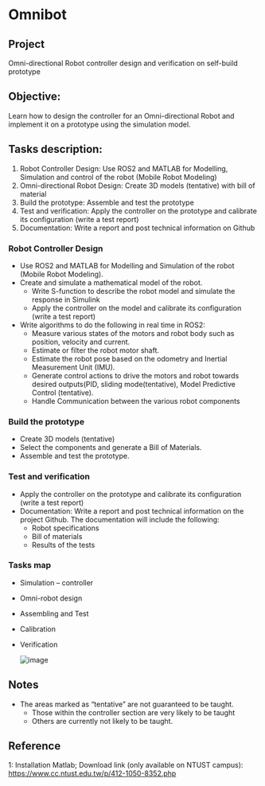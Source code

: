# Omnibot
## Project
Omni-directional Robot controller design and verification on self-build prototype
## Objective: 
Learn how to design the controller for an Omni-directional Robot and implement it on a prototype using the simulation model. 
## Tasks description:
1. Robot Controller Design: Use ROS2 and MATLAB for Modelling, Simulation and control of the robot (Mobile Robot Modeling)
2. Omni-directional Robot Design: Create 3D models (tentative) with bill of material
3. Build the prototype: Assemble and test the prototype
4. Test and verification: Apply the controller on the prototype and calibrate its configuration (write a test report)
5. Documentation: Write a report and post technical information on Github
### Robot Controller Design
- Use ROS2 and MATLAB for Modelling and Simulation of the robot (Mobile Robot Modeling).
- Create and simulate a mathematical model of the robot.
  - Write S-function to describe the robot model and simulate the response in Simulink
  - Apply the controller on the model and calibrate its configuration (write a test report) 
- Write algorithms to do the following in real time in ROS2:
  - Measure various states of the motors and robot body such as position, velocity and current. 
  - Estimate or filter the robot motor shaft.
  - Estimate the robot pose based on the odometry and Inertial Measurement Unit (IMU).
  - Generate control actions to drive the motors and robot towards desired outputs(PID, sliding mode(tentative), Model Predictive Control (tentative).
  - Handle Communication between the various robot components
### Build the prototype
- Create 3D models (tentative)
- Select the components and generate a Bill of Materials.
- Assemble and test the prototype.
### Test and verification
- Apply the controller on the prototype and calibrate its configuration (write a test report)
- Documentation: Write a report and post technical information on the project Github. The documentation will include the following:
  - Robot specifications
  - Bill of materials
  - Results of the tests
### Tasks map 
- Simulation – controller 
- Omni-robot design
- Assembling and Test 
- Calibration
- Verification

  ![image](https://github.com/iiotntust/Omnibot/assets/56021651/f6e5634a-f93b-465e-b79d-b547930236a4)

## Notes
- The areas marked as “tentative” are not guaranteed to be taught. 
  - Those within the controller section are very likely to be taught
  - Others are currently not likely to be taught.

## Reference
1: Installation Matlab;
Download link (only available on NTUST campus): https://www.cc.ntust.edu.tw/p/412-1050-8352.php
